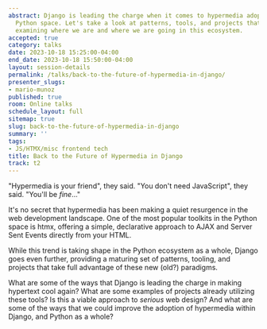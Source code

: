 ```yaml
---
abstract: Django is leading the charge when it comes to hypermedia adoption in the
  Python space. Let's take a look at patterns, tools, and projects that leverage htmx,
  examining where we are and where we are going in this ecosystem.
accepted: true
category: talks
date: 2023-10-18 15:25:00-04:00
end_date: 2023-10-18 15:50:00-04:00
layout: session-details
permalink: /talks/back-to-the-future-of-hypermedia-in-django/
presenter_slugs:
- mario-munoz
published: true
room: Online talks
schedule_layout: full
sitemap: true
slug: back-to-the-future-of-hypermedia-in-django
summary: ''
tags:
- JS/HTMX/misc frontend tech
title: Back to the Future of Hypermedia in Django
track: t2
---
```


"Hypermedia is your friend", they said. "You don't need JavaScript", they said. "You'll be _fine_..."

It's no secret that hypermedia has been making a quiet resurgence in the web development landscape. One of the most popular toolkits in the Python space is htmx, offering a simple, declarative approach to AJAX and Server Sent Events directly from your HTML.

While this trend is taking shape in the Python ecosystem as a whole, Django goes even further, providing a maturing set of patterns, tooling, and projects that take full advantage of these new (old?) paradigms.

What are some of the ways that Django is leading the charge in making hypertext cool again? What are some examples of projects already utilizing these tools? Is this a viable approach to _serious_ web design? And what are some of the ways that we could improve the adoption of hypermedia within Django, and Python as a whole?